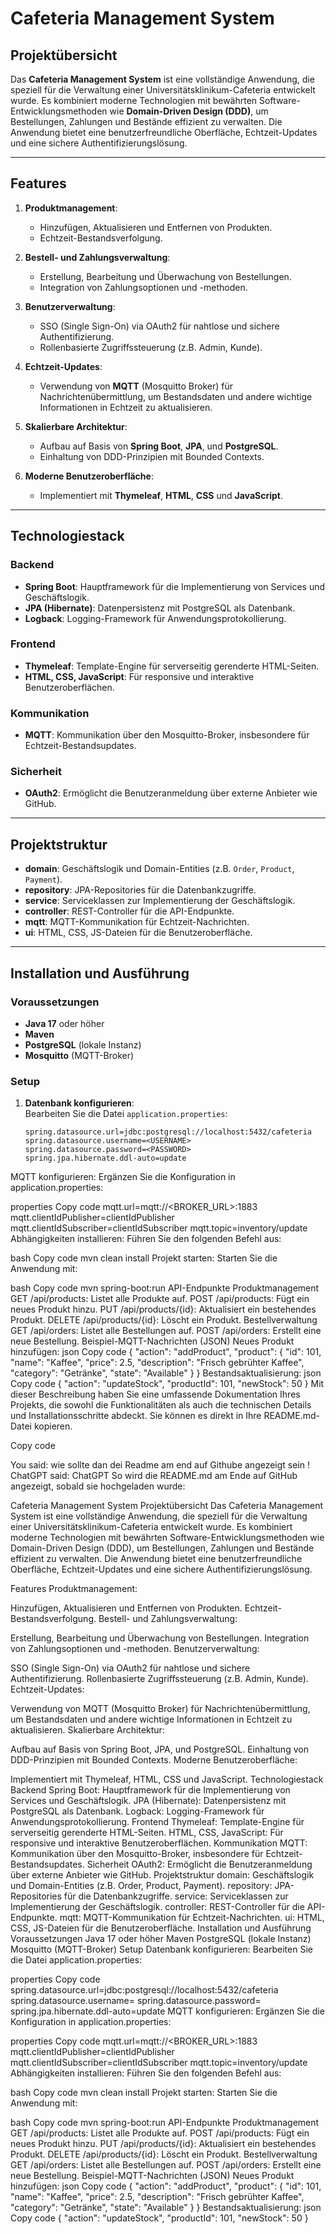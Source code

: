 # Cafeteria Management System

## Projektübersicht

Das **Cafeteria Management System** ist eine vollständige Anwendung, die speziell für die Verwaltung einer Universitätsklinikum-Cafeteria entwickelt wurde. Es kombiniert moderne Technologien mit bewährten Software-Entwicklungsmethoden wie **Domain-Driven Design (DDD)**, um Bestellungen, Zahlungen und Bestände effizient zu verwalten. Die Anwendung bietet eine benutzerfreundliche Oberfläche, Echtzeit-Updates und eine sichere Authentifizierungslösung.

---

## Features

1. **Produktmanagement**:
   - Hinzufügen, Aktualisieren und Entfernen von Produkten.
   - Echtzeit-Bestandsverfolgung.

2. **Bestell- und Zahlungsverwaltung**:
   - Erstellung, Bearbeitung und Überwachung von Bestellungen.
   - Integration von Zahlungsoptionen und -methoden.

3. **Benutzerverwaltung**:
   - SSO (Single Sign-On) via OAuth2 für nahtlose und sichere Authentifizierung.
   - Rollenbasierte Zugriffssteuerung (z.B. Admin, Kunde).

4. **Echtzeit-Updates**:
   - Verwendung von **MQTT** (Mosquitto Broker) für Nachrichtenübermittlung, um Bestandsdaten und andere wichtige Informationen in Echtzeit zu aktualisieren.

5. **Skalierbare Architektur**:
   - Aufbau auf Basis von **Spring Boot**, **JPA**, und **PostgreSQL**.
   - Einhaltung von DDD-Prinzipien mit Bounded Contexts.

6. **Moderne Benutzeroberfläche**:
   - Implementiert mit **Thymeleaf**, **HTML**, **CSS** und **JavaScript**.

---

## Technologiestack

### Backend
- **Spring Boot**: Hauptframework für die Implementierung von Services und Geschäftslogik.
- **JPA (Hibernate)**: Datenpersistenz mit PostgreSQL als Datenbank.
- **Logback**: Logging-Framework für Anwendungsprotokollierung.

### Frontend
- **Thymeleaf**: Template-Engine für serverseitig gerenderte HTML-Seiten.
- **HTML, CSS, JavaScript**: Für responsive und interaktive Benutzeroberflächen.

### Kommunikation
- **MQTT**: Kommunikation über den Mosquitto-Broker, insbesondere für Echtzeit-Bestandsupdates.

### Sicherheit
- **OAuth2**: Ermöglicht die Benutzeranmeldung über externe Anbieter wie GitHub.

---

## Projektstruktur

- **domain**: Geschäftslogik und Domain-Entities (z.B. `Order`, `Product`, `Payment`).
- **repository**: JPA-Repositories für die Datenbankzugriffe.
- **service**: Serviceklassen zur Implementierung der Geschäftslogik.
- **controller**: REST-Controller für die API-Endpunkte.
- **mqtt**: MQTT-Kommunikation für Echtzeit-Nachrichten.
- **ui**: HTML, CSS, JS-Dateien für die Benutzeroberfläche.

---

## Installation und Ausführung

### Voraussetzungen
- **Java 17** oder höher
- **Maven**
- **PostgreSQL** (lokale Instanz)
- **Mosquitto** (MQTT-Broker)

### Setup

1. **Datenbank konfigurieren**:  
   Bearbeiten Sie die Datei `application.properties`:
   ```properties
   spring.datasource.url=jdbc:postgresql://localhost:5432/cafeteria
   spring.datasource.username=<USERNAME>
   spring.datasource.password=<PASSWORD>
   spring.jpa.hibernate.ddl-auto=update
MQTT konfigurieren:
Ergänzen Sie die Konfiguration in application.properties:

properties
Copy code
mqtt.url=mqtt://<BROKER_URL>:1883
mqtt.clientIdPublisher=clientIdPublisher
mqtt.clientIdSubscriber=clientIdSubscriber
mqtt.topic=inventory/update
Abhängigkeiten installieren:
Führen Sie den folgenden Befehl aus:

bash
Copy code
mvn clean install
Projekt starten:
Starten Sie die Anwendung mit:

bash
Copy code
mvn spring-boot:run
API-Endpunkte
Produktmanagement
GET /api/products: Listet alle Produkte auf.
POST /api/products: Fügt ein neues Produkt hinzu.
PUT /api/products/{id}: Aktualisiert ein bestehendes Produkt.
DELETE /api/products/{id}: Löscht ein Produkt.
Bestellverwaltung
GET /api/orders: Listet alle Bestellungen auf.
POST /api/orders: Erstellt eine neue Bestellung.
Beispiel-MQTT-Nachrichten (JSON)
Neues Produkt hinzufügen:
json
Copy code
{
    "action": "addProduct",
    "product": {
        "id": 101,
        "name": "Kaffee",
        "price": 2.5,
        "description": "Frisch gebrühter Kaffee",
        "category": "Getränke",
        "state": "Available"
    }
}
Bestandsaktualisierung:
json
Copy code
{
    "action": "updateStock",
    "productId": 101,
    "newStock": 50
}
Mit dieser Beschreibung haben Sie eine umfassende Dokumentation Ihres Projekts, die sowohl die Funktionalitäten als auch die technischen Details und Installationsschritte abdeckt. Sie können es direkt in Ihre README.md-Datei kopieren.

Copy code





You said:
wie sollte dan dei Readme am end auf Githube angezeigt sein !
ChatGPT said:
ChatGPT
So wird die README.md am Ende auf GitHub angezeigt, sobald sie hochgeladen wurde:

Cafeteria Management System
Projektübersicht
Das Cafeteria Management System ist eine vollständige Anwendung, die speziell für die Verwaltung einer Universitätsklinikum-Cafeteria entwickelt wurde. Es kombiniert moderne Technologien mit bewährten Software-Entwicklungsmethoden wie Domain-Driven Design (DDD), um Bestellungen, Zahlungen und Bestände effizient zu verwalten. Die Anwendung bietet eine benutzerfreundliche Oberfläche, Echtzeit-Updates und eine sichere Authentifizierungslösung.

Features
Produktmanagement:

Hinzufügen, Aktualisieren und Entfernen von Produkten.
Echtzeit-Bestandsverfolgung.
Bestell- und Zahlungsverwaltung:

Erstellung, Bearbeitung und Überwachung von Bestellungen.
Integration von Zahlungsoptionen und -methoden.
Benutzerverwaltung:

SSO (Single Sign-On) via OAuth2 für nahtlose und sichere Authentifizierung.
Rollenbasierte Zugriffssteuerung (z.B. Admin, Kunde).
Echtzeit-Updates:

Verwendung von MQTT (Mosquitto Broker) für Nachrichtenübermittlung, um Bestandsdaten und andere wichtige Informationen in Echtzeit zu aktualisieren.
Skalierbare Architektur:

Aufbau auf Basis von Spring Boot, JPA, und PostgreSQL.
Einhaltung von DDD-Prinzipien mit Bounded Contexts.
Moderne Benutzeroberfläche:

Implementiert mit Thymeleaf, HTML, CSS und JavaScript.
Technologiestack
Backend
Spring Boot: Hauptframework für die Implementierung von Services und Geschäftslogik.
JPA (Hibernate): Datenpersistenz mit PostgreSQL als Datenbank.
Logback: Logging-Framework für Anwendungsprotokollierung.
Frontend
Thymeleaf: Template-Engine für serverseitig gerenderte HTML-Seiten.
HTML, CSS, JavaScript: Für responsive und interaktive Benutzeroberflächen.
Kommunikation
MQTT: Kommunikation über den Mosquitto-Broker, insbesondere für Echtzeit-Bestandsupdates.
Sicherheit
OAuth2: Ermöglicht die Benutzeranmeldung über externe Anbieter wie GitHub.
Projektstruktur
domain: Geschäftslogik und Domain-Entities (z.B. Order, Product, Payment).
repository: JPA-Repositories für die Datenbankzugriffe.
service: Serviceklassen zur Implementierung der Geschäftslogik.
controller: REST-Controller für die API-Endpunkte.
mqtt: MQTT-Kommunikation für Echtzeit-Nachrichten.
ui: HTML, CSS, JS-Dateien für die Benutzeroberfläche.
Installation und Ausführung
Voraussetzungen
Java 17 oder höher
Maven
PostgreSQL (lokale Instanz)
Mosquitto (MQTT-Broker)
Setup
Datenbank konfigurieren:
Bearbeiten Sie die Datei application.properties:

properties
Copy code
spring.datasource.url=jdbc:postgresql://localhost:5432/cafeteria
spring.datasource.username=<USERNAME>
spring.datasource.password=<PASSWORD>
spring.jpa.hibernate.ddl-auto=update
MQTT konfigurieren:
Ergänzen Sie die Konfiguration in application.properties:

properties
Copy code
mqtt.url=mqtt://<BROKER_URL>:1883
mqtt.clientIdPublisher=clientIdPublisher
mqtt.clientIdSubscriber=clientIdSubscriber
mqtt.topic=inventory/update
Abhängigkeiten installieren:
Führen Sie den folgenden Befehl aus:

bash
Copy code
mvn clean install
Projekt starten:
Starten Sie die Anwendung mit:

bash
Copy code
mvn spring-boot:run
API-Endpunkte
Produktmanagement
GET /api/products: Listet alle Produkte auf.
POST /api/products: Fügt ein neues Produkt hinzu.
PUT /api/products/{id}: Aktualisiert ein bestehendes Produkt.
DELETE /api/products/{id}: Löscht ein Produkt.
Bestellverwaltung
GET /api/orders: Listet alle Bestellungen auf.
POST /api/orders: Erstellt eine neue Bestellung.
Beispiel-MQTT-Nachrichten (JSON)
Neues Produkt hinzufügen:
json
Copy code
{
    "action": "addProduct",
    "product": {
        "id": 101,
        "name": "Kaffee",
        "price": 2.5,
        "description": "Frisch gebrühter Kaffee",
        "category": "Getränke",
        "state": "Available"
    }
}
Bestandsaktualisierung:
json
Copy code
{
    "action": "updateStock",
    "productId": 101,
    "newStock": 50
}
